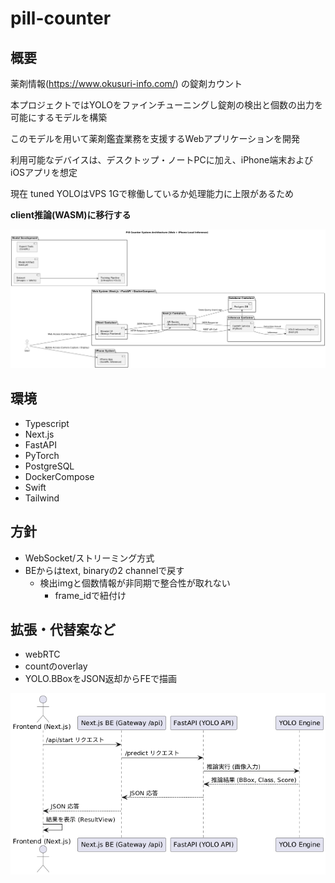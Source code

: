 # pill-counter

## 概要

薬剤情報(https://www.okusuri-info.com/) の錠剤カウント

本プロジェクトではYOLOをファインチューニングし錠剤の検出と個数の出力を可能にするモデルを構築

このモデルを用いて薬剤鑑査業務を支援するWebアプリケーションを開発

利用可能なデバイスは、デスクトップ・ノートPCに加え、iPhone端末およびiOSアプリを想定

現在 tuned YOLOはVPS 1Gで稼働しているか処理能力に上限があるため

**client推論(WASM)に移行する**


![AR](ar.png)

## 環境
- Typescript
- Next.js
- FastAPI
- PyTorch
- PostgreSQL
- DockerCompose
- Swift
- Tailwind

## 方針
- WebSocket/ストリーミング方式
- BEからはtext, binaryの2 channelで戻す
  - 検出imgと個数情報が非同期で整合性が取れない
    - frame_idで紐付け

## 拡張・代替案など
- webRTC
- countのoverlay
- YOLO.BBoxをJSON返却からFEで描画


![AR](ws.png)
